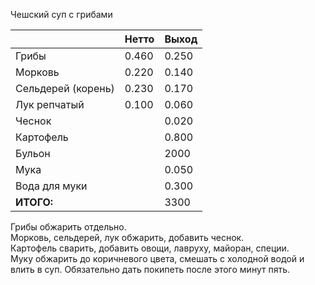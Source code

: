 Чешский суп с грибами

|                    | Нетто | Выход |
| ------------------ | ----- | ----- |
| Грибы              | 0.460 | 0.250 |
| Морковь            | 0.220 | 0.140 |
| Сельдерей (корень) | 0.230 | 0.170 |
| Лук репчатый       | 0.100 | 0.060 |
| Чеснок             |       | 0.020 |
| Картофель          |       | 0.800 |
| Бульон             |       | 2000  |
| Мука               |       | 0.050 |
| Вода для муки      |       | 0.300 |
| **ИТОГО:**         |       | 3300  |

Грибы обжарить отдельно.  
Морковь, сельдерей, лук обжарить, добавить чеснок.  
Картофель сварить, добавить овощи, лавруху, майоран, специи.  
Муку обжарить до коричневого цвета, смешать с холодной водой и влить в суп. Обязательно дать покипеть после этого минут пять.